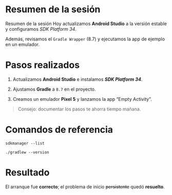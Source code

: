 # Resumen de la sesión

Resumen de la sesión
Hoy actualizamos **Android Studio** a la versión estable y configuramos *SDK Platform 34*.

Además, revisamos el `Gradle Wrapper` (8.7) y ejecutamos la app de ejemplo en un emulador.

# Pasos realizados
1. Actualizamos **Android Studio** e instalamos ***SDK Platform 34***.

2. Ajustamos **Gradle** a `8.7` en el proyecto.

3. Creamos un emulador **Pixel 5** y lanzamos la app “Empty Activity”.

>Consejo: documentar los pasos te ahorra tiempo mañana.

# Comandos de referencia
```
sdkmanager --list

./gradlew --version
```
# Resultado

El arranque fue **correcto**; el problema de inicio ~~persistente~~ quedó **resuelto**.